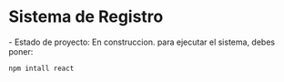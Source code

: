 <h1> Sistema de Registro </h1>
- Estado de proyecto: En construccion.
 para ejecutar el sistema, debes poner:
 
 ```npm intall react```
